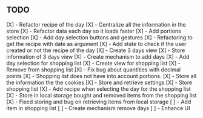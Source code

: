 ## TODO

[X] - Refactor recipe of the day
[X] - Centralize all the information in the store
[X] - Refactor data each day so it loads faster
[X] - Add portions selection
[X] - Add day selection buttons and gestures
[X] - Refactoring to get the recipe with date as argument
[X] - Add state to check if the user created or not the recipe of the day
[X] - Create 3 days view
[X] - Store information of 3 days view
[X] - Create mechanism to add days
[X] - Add day selection for shopping list
[X] - Create view for shopping list
[X] - Remove from shopping list
[X] - Fix bug about quantities with decimal points
[X] - Shopping list does not have into account portions.
[X] - Store all the information the the cookies
[X] - Store and retrieve settings
[X] - Store shopping list
[X] - Add recipe when selecting the day for the shopping list
[X] - Store in local storage bought and removed items from the shopping list
[X] - Fixed storing and bug on retrieving items from local storage
[ ] - Add item in shopping list
[ ] - Create mechanism remove days
[ ] - Enhance UI
